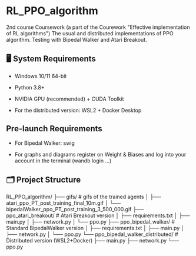 # RL_PPO_algorithm
2nd course Coursework (a part of the Courework "Effective implementation of RL algorithms")
The usual and distributed implementations of PPO algorithm.
Testing with Bipedal Walker and Atari Breakout.
## 🖥️ System Requirements
 - Windows 10/11 64-bit

 - Python 3.8+

 - NVIDIA GPU (recommended) + CUDA Toolkit

 - For the distributed version: WSL2 + Docker Desktop

## Pre-launch Requirements
 - For Bipedal Walker: swig

 - For graphs and diagrams register on Weight & Biases and log into your account in the terminal (wandb login ...)

## 🗂️ Project Structure
RL_PPO_algorithm/
├── gifs/ # gifs of the trained agents
│ ├── atari_ppo_PT_post_training_final_10m.gif
│ └── bipedalWalker_ppo_PT_post_training_3_500_000.gif
├── ppo_atari_breakout/ # Atari Breakout version
│ ├── requirements.txt
│ ├── main.py
│ ├── network.py
│ └── ppo.py
├── ppo_bipedal_walker/ # Standard BipedalWalker version
│ ├── requirements.txt
│ ├── main.py
│ ├── network.py
│ └── ppo.py
└── ppo_bipedal_walker_distributed/ # Distributed version (WSL2+Docker)
├── main.py
├── network.py
└── ppo.py
